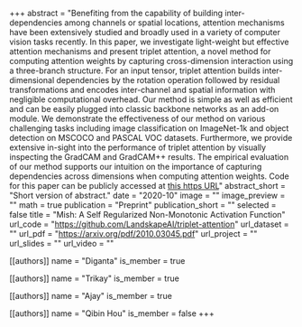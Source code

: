 +++
abstract = "Benefiting from the capability of building inter-dependencies among channels or spatial locations, attention mechanisms have been extensively studied and broadly used in a variety of computer vision tasks recently. In this paper, we investigate light-weight but effective attention mechanisms and present triplet attention, a novel method for computing attention weights by capturing cross-dimension interaction using a three-branch structure. For an input tensor, triplet attention builds inter-dimensional dependencies by the rotation operation followed by residual transformations and encodes inter-channel and spatial information with negligible computational overhead. Our method is simple as well as efficient and can be easily plugged into classic backbone networks as an add-on module. We demonstrate the effectiveness of our method on various challenging tasks including image classification on ImageNet-1k and object detection on MSCOCO and PASCAL VOC datasets. Furthermore, we provide extensive in-sight into the performance of triplet attention by visually inspecting the GradCAM and GradCAM++ results. The empirical evaluation of our method supports our intuition on the importance of capturing dependencies across dimensions when computing attention weights. Code for this paper can be publicly accessed at [this https URL](https://github.com/LandskapeAI/triplet-attention)"
abstract_short = "Short version of abstract."
date = "2020-10"
image = ""
image_preview = ""
math = true
publication = "Preprint"
publication_short = ""
selected = false
title = "Mish: A Self Regularized Non-Monotonic Activation Function"
url_code = "https://github.com/LandskapeAI/triplet-attention"
url_dataset = ""
url_pdf = "https://arxiv.org/pdf/2010.03045.pdf"
url_project = ""
url_slides = ""
url_video = ""

[[authors]]
    name = "Diganta"
    is_member = true

[[authors]]
    name = "Trikay"
    is_member = true

[[authors]]
    name = "Ajay"
    is_member = true

[[authors]]
    name = "Qibin Hou"
    is_member = false
+++

